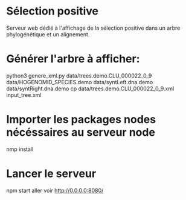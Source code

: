 # Sélection positive
Serveur web dédié à l'affichage de la sélection positive dans un arbre phylogénétique et un alignement.

# Générer l'arbre à afficher:
python3 genere_xml.py  data/trees.demo.CLU_000022_0_9  data/HOGENOMID_SPECIES.demo  data/syntLeft.dna.demo  data/syntRight.dna.demo
cp data/trees.demo.CLU_000022_0_9.xml input_tree.xml  

# Importer les packages nodes nécéssaires au serveur node
nmp install

# Lancer le serveur
npm start
aller voir http://0.0.0.0:8080/

